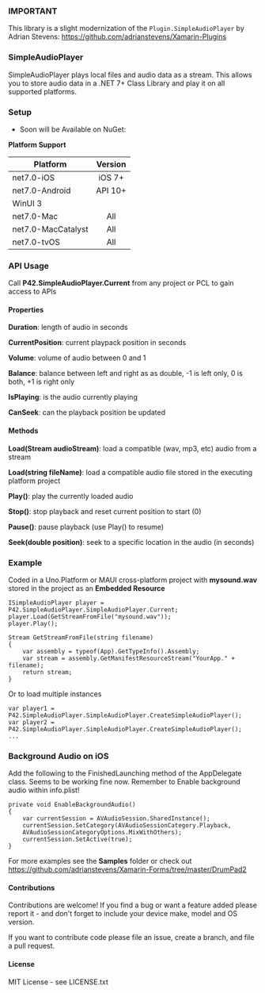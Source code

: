### IMPORTANT
This library is a slight modernization of the `Plugin.SimpleAudioPlayer` by Adrian Stevens: https://github.com/adrianstevens/Xamarin-Plugins

### SimpleAudioPlayer
SimpleAudioPlayer plays local files and audio data as a stream. This allows you to store audio data in a .NET 7+ Class Library and play it on all supported platforms.

### Setup
* Soon will be Available on NuGet: 

**Platform Support**

|Platform|Version|
| ------------------- | :------------------: |
|net7.0-iOS|iOS 7+|
|net7.0-Android|API 10+|
|WinUI 3| |
|net7.0-Mac|All|
|net7.0-MacCatalyst|All|
|net7.0-tvOS|All|

### API Usage

Call **P42.SimpleAudioPlayer.Current** from any project or PCL to gain access to APIs

#### Properties

**Duration**: length of audio in seconds

**CurrentPosition**: current playpack position in seconds

**Volume**: volume of audio between 0 and 1

**Balance**: balance between left and right as as double, -1 is left only, 0 is both, +1 is right only

**IsPlaying**: is the audio currently playing

**CanSeek**: can the playback position be updated

#### Methods

**Load(Stream audioStream)**: load a compatible (wav, mp3, etc) audio from a stream

**Load(string fileName)**: load a compatible audio file stored in the executing platform project

**Play()**: play the currently loaded audio 

**Stop()**: stop playback and reset current position to start (0)

**Pause()**: pause playback (use Play() to resume)

**Seek(double position)**: seek to a specific location in the audio (in seconds)


### Example
Coded in a Uno.Platform or MAUI cross-platform project
with **mysound.wav** stored in the project as an **Embedded Resource**
```
ISimpleAudioPlayer player = P42.SimpleAudioPlayer.SimpleAudioPlayer.Current;
player.Load(GetStreamFromFile("mysound.wav"));
player.Play();
```

```
Stream GetStreamFromFile(string filename)
{
    var assembly = typeof(App).GetTypeInfo().Assembly;
    var stream = assembly.GetManifestResourceStream("YourApp." + filename);
    return stream;
}
```

Or to load multiple instances
```
var player1 = P42.SimpleAudioPlayer.SimpleAudioPlayer.CreateSimpleAudioPlayer();
var player2 = P42.SimpleAudioPlayer.SimpleAudioPlayer.CreateSimpleAudioPlayer();
...
```

### Background Audio on iOS 
Add the following to the FinishedLaunching method of the AppDelegate class. Seems to be working fine now. Remember to Enable background audio within info.plist!

    private void EnableBackgroundAudio()
    {
        var currentSession = AVAudioSession.SharedInstance();
        currentSession.SetCategory(AVAudioSessionCategory.Playback,
        AVAudioSessionCategoryOptions.MixWithOthers);
        currentSession.SetActive(true);
    }


For more examples see the **Samples** folder or check out
https://github.com/adrianstevens/Xamarin-Forms/tree/master/DrumPad2


#### Contributions
Contributions are welcome! If you find a bug or want a feature added please report it - and don't forget to include your device make, model and OS version.

If you want to contribute code please file an issue, create a branch, and file a pull request.

#### License 
MIT License - see LICENSE.txt

